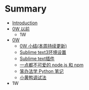 # Summary

* [Introduction](README.md)
* [0W 以前](0w_yi_qian.md)
   * 1W
* [0W](bian_cheng_gong_ju_zhe_817e_md.md)
   * [0W 小结(本周持续更新)](0w_xiao_7ed328_ben_zhou_chi_xu_geng_65b029.md)
   * [Sublime text3环境设置](sublime_text3yun_xing_python_shu_ru_shi_jiao_hu_cheng_xu_wen_ti_jie_jue.md)
   * [Sublime text插件](sublime_textchang_yong_cha_jian_an_zhuang.md)
   * [一点都不可爱的 node.js 和 npm](yi_dian_du_bu_ke_ai_de_node__js_he_npm.md)
   * [笨办法学 Python 笔记](ben_ban_fa_xue_python_bi_ji.md)
   * [小黄鸭调试法](xiao_huang_ya_diao_shi_fa.md)
* 1W

